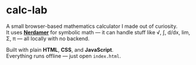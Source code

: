 # calc-lab

A small browser-based mathematics calculator I made out of curiosity.  
It uses **[Nerdamer](https://nerdamer.com/)** for symbolic math — it can handle stuff like √, ∫, d/dx, lim, Σ, π — all locally with no backend.  

Built with plain **HTML**, **CSS**, and **JavaScript**.  
Everything runs offline — just open `index.html`.
